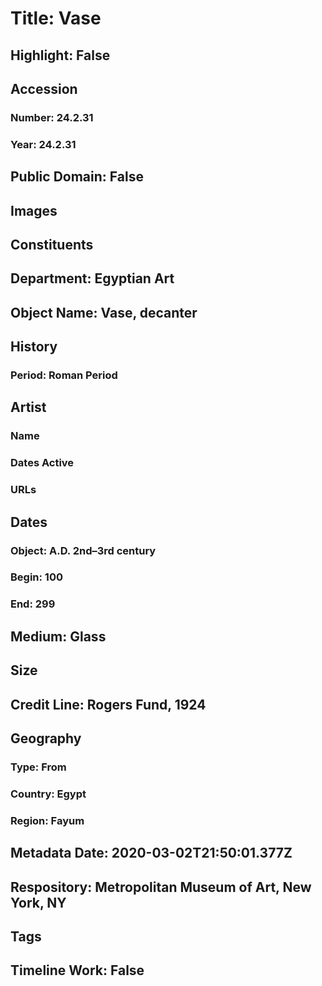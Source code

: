 # Title: Vase
## Highlight: False
## Accession
### Number: 24.2.31
### Year: 24.2.31
## Public Domain: False
## Images
## Constituents
## Department: Egyptian Art
## Object Name: Vase, decanter
## History
### Period: Roman Period
## Artist
### Name
### Dates Active
### URLs
## Dates
### Object: A.D. 2nd–3rd century
### Begin: 100
### End: 299
## Medium: Glass
## Size
## Credit Line: Rogers Fund, 1924
## Geography
### Type: From
### Country: Egypt
### Region: Fayum
## Metadata Date: 2020-03-02T21:50:01.377Z
## Respository: Metropolitan Museum of Art, New York, NY
## Tags
## Timeline Work: False